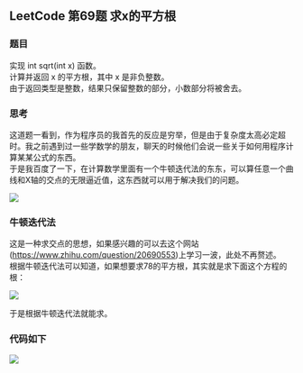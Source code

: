 ## LeetCode 第69题 求x的平方根

### 题目
实现 int sqrt(int x) 函数。  
计算并返回 x 的平方根，其中 x 是非负整数。  
由于返回类型是整数，结果只保留整数的部分，小数部分将被舍去。  

### 思考
这道题一看到，作为程序员的我首先的反应是穷举，但是由于复杂度太高必定超时。我之前遇到过一些学数学的朋友，聊天的时候他们会说一些关于如何用程序计算某某公式的东西。  
于是我百度了一下，在计算数学里面有一个牛顿迭代法的东东，可以算任意一个曲线和X轴的交点的无限逼近值，这东西就可以用于解决我们的问题。

  ![](https://swapp-images.oss-cn-hangzhou.aliyuncs.com/user-head-img/20171002/00642d519b0915066968ee1456bc2d9ab.png)

### 牛顿迭代法
这是一种求交点的思想，如果感兴趣的可以去这个网站(https://www.zhihu.com/question/20690553)上学习一波，此处不再赘述。  
根据牛顿迭代法可以知道，如果想要求78的平方根，其实就是求下面这个方程的根：

 ![](https://swapp-images.oss-cn-hangzhou.aliyuncs.com/user-head-img/20171002/00642d519b0915066968ee1456bc2d9aa.png)

于是根据牛顿迭代法就能求。

### 代码如下
![](https://swapp-images.oss-cn-hangzhou.aliyuncs.com/user-head-img/20170801/20170801%3A018caacc013fa75dc54acafefe8acfd00.png)
